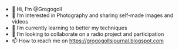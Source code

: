 - 👋 Hi, I’m @Grogogoll
- 👀 I’m interested in Photography and sharing self-made images and videos
- 🌱 I’m currently learning to better my techniques
- 💞️ I’m looking to collaborate on a radio project and participation
- 📫 How to reach me on https://grogogollsjournal.blogspot.com

<!---
Grogogoll/Grogogoll is a ✨ special ✨ repository because its `README.md` (this file) appears on your GitHub profile.
You can click the Preview link to take a look at your changes.
--->
